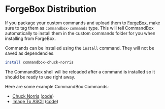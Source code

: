 # ForgeBox Distribution

If you package your custom commands and upload them to [ForgeBox](http://www.coldbox.org/forgebox), make sure to tag them as `commandbox-commands` type.  This will tell CommandBox automatically to install them in the custom commands folder for you when installing from ForgeBox.

Commands can be installed using the `install` command.  They will not be saved as dependencies.

```bash
install commandbox-chuck-norris
```

The CommandBox shell will be reloaded after a command is installed so it should be ready to use right away.

Here are some example CommandBox Commands:

* [Chuck Norris](http://www.coldbox.org/forgebox/view/CommandBox-Chuck-Norris) ([code](https://github.com/bdw429s/CommandBox-Chuck-Norris))
* [Image To ASCII](http://www.coldbox.org/forgebox/view/CommandBox-ImageToASCII) ([code](https://github.com/bdw429s/CommandBox-Image-To-ASCII))